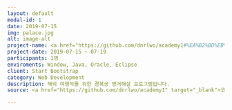 ```yaml
---
layout: default
modal-id: 1
date: 2019-07-15
img: palace.jpg 
alt: image-alt
project-name: <a href="https://github.com/dnrlwo/academy1#%EA%B2%BD%EB%B3%B5%EA%B6%81-%EC%95%88%EB%82%B4-%ED%94%84%EB%A1%9C%EA%B7%B8%EB%9E%A8java-application" target="_blank">경복궁 도슨트 어플리케이션</a>
project-date: 2019-07-15 ~ 07-19
participants: 1명
enviroments: Window, Java, Oracle, Eclipse
client: Start Bootstrap
category: Web Development
description: 해외 여행자를 위한 경복궁 영어해설 프로그램입니다.
source: <a href="https://github.com/dnrlwo/academy1" target="_blank">코드 보러가기</a>

---
```

